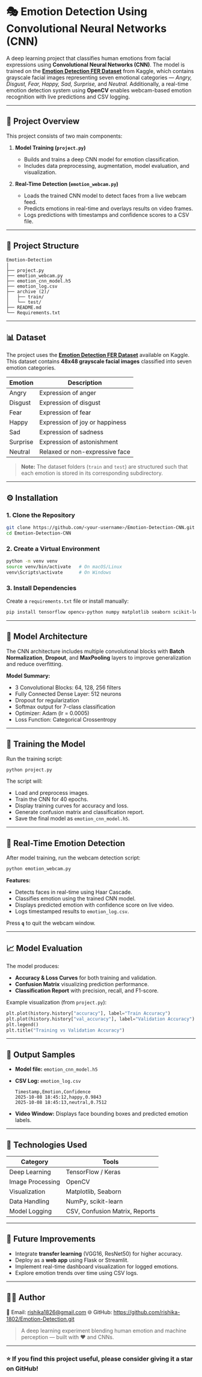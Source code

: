 # 🎭 Emotion Detection Using Convolutional Neural Networks (CNN)

A deep learning project that classifies human emotions from facial expressions using **Convolutional Neural Networks (CNN)**. The model is trained on the **[Emotion Detection FER Dataset](https://www.kaggle.com/datasets/ananthu017/emotion-detection-fer)** from Kaggle, which contains grayscale facial images representing seven emotional categories — *Angry, Disgust, Fear, Happy, Sad, Surprise,* and *Neutral.*
Additionally, a real-time emotion detection system using **OpenCV** enables webcam-based emotion recognition with live predictions and CSV logging.

---

## 🧠 Project Overview

This project consists of two main components:

1. **Model Training (`project.py`)**

   * Builds and trains a deep CNN model for emotion classification.
   * Includes data preprocessing, augmentation, model evaluation, and visualization.

2. **Real-Time Detection (`emotion_webcam.py`)**

   * Loads the trained CNN model to detect faces from a live webcam feed.
   * Predicts emotions in real-time and overlays results on video frames.
   * Logs predictions with timestamps and confidence scores to a CSV file.

---

## 📂 Project Structure

```
Emotion-Detection
│
├── project.py                
├── emotion_webcam.py         
├── emotion_cnn_model.h5      
├── emotion_log.csv           
├── archive (2)/               
│   ├── train/                 
│   └── test/                 
├── README.md                 
└── Requirements.txt
```

---

## 📊 Dataset

The project uses the **[Emotion Detection FER Dataset](https://www.kaggle.com/datasets/ananthu017/emotion-detection-fer)** available on Kaggle.
This dataset contains **48x48 grayscale facial images** classified into seven emotion categories.

| Emotion  | Description                    |
| -------- | ------------------------------ |
| Angry    | Expression of anger            |
| Disgust  | Expression of disgust          |
| Fear     | Expression of fear             |
| Happy    | Expression of joy or happiness |
| Sad      | Expression of sadness          |
| Surprise | Expression of astonishment     |
| Neutral  | Relaxed or non-expressive face |

> **Note:** The dataset folders (`train` and `test`) are structured such that each emotion is stored in its corresponding subdirectory.

---

## ⚙️ Installation

### 1. Clone the Repository

```bash
git clone https://github.com/<your-username>/Emotion-Detection-CNN.git
cd Emotion-Detection-CNN
```

### 2. Create a Virtual Environment

```bash
python -m venv venv
source venv/bin/activate   # On macOS/Linux
venv\Scripts\activate      # On Windows
```

### 3. Install Dependencies

Create a `requirements.txt` file or install manually:

```bash
pip install tensorflow opencv-python numpy matplotlib seaborn scikit-learn
```

---

## 🧩 Model Architecture

The CNN architecture includes multiple convolutional blocks with **Batch Normalization**, **Dropout**, and **MaxPooling** layers to improve generalization and reduce overfitting.

**Model Summary:**

* 3 Convolutional Blocks: 64, 128, 256 filters
* Fully Connected Dense Layer: 512 neurons
* Dropout for regularization
* Softmax output for 7-class classification
* Optimizer: Adam (lr = 0.0005)
* Loss Function: Categorical Crossentropy

---

## 🚀 Training the Model

Run the training script:

```bash
python project.py
```

The script will:

* Load and preprocess images.
* Train the CNN for 40 epochs.
* Display training curves for accuracy and loss.
* Generate confusion matrix and classification report.
* Save the final model as `emotion_cnn_model.h5`.

---

## 🎥 Real-Time Emotion Detection

After model training, run the webcam detection script:

```bash
python emotion_webcam.py
```

**Features:**

* Detects faces in real-time using Haar Cascade.
* Classifies emotion using the trained CNN model.
* Displays predicted emotion with confidence score on live video.
* Logs timestamped results to `emotion_log.csv`.

Press **`q`** to quit the webcam window.

---

## 📈 Model Evaluation

The model produces:

* **Accuracy & Loss Curves** for both training and validation.
* **Confusion Matrix** visualizing prediction performance.
* **Classification Report** with precision, recall, and F1-score.

Example visualization (from `project.py`):

```python
plt.plot(history.history["accuracy"], label="Train Accuracy")
plt.plot(history.history["val_accuracy"], label="Validation Accuracy")
plt.legend()
plt.title("Training vs Validation Accuracy")
```

---

## 🧾 Output Samples

* **Model file:** `emotion_cnn_model.h5`
* **CSV Log:** `emotion_log.csv`

  ```
  Timestamp,Emotion,Confidence
  2025-10-08 18:45:12,happy,0.9843
  2025-10-08 18:45:13,neutral,0.7512
  ```
* **Video Window:** Displays face bounding boxes and predicted emotion labels.

---

## 🧪 Technologies Used

| Category         | Tools                          |
| ---------------- | ------------------------------ |
| Deep Learning    | TensorFlow / Keras             |
| Image Processing | OpenCV                         |
| Visualization    | Matplotlib, Seaborn            |
| Data Handling    | NumPy, scikit-learn            |
| Model Logging    | CSV, Confusion Matrix, Reports |

---

## 🧠 Future Improvements

* Integrate **transfer learning** (VGG16, ResNet50) for higher accuracy.
* Deploy as a **web app** using Flask or Streamlit.
* Implement real-time dashboard visualization for logged emotions.
* Explore emotion trends over time using CSV logs.

---

## 👩‍💻 Author

📧 Email: rishika1826@gmail.com
🌐 GitHub: https://github.com/rishika-1802/Emotion-Detection.git

> A deep learning experiment blending human emotion and machine perception — built with ❤️ and CNNs.

---

### ⭐ If you find this project useful, please consider giving it a star on GitHub!
